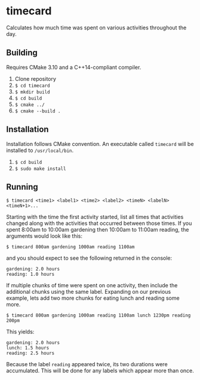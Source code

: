 # timecard

Calculates how much time was spent on various activities throughout the day.

## Building
Requires CMake 3.10 and a C++14-compliant compiler.
1. Clone repository
1. `$ cd timecard`
1. `$ mkdir build`
1. `$ cd build`
1. `$ cmake ../`
1. `$ cmake --build .`

## Installation
Installation follows CMake convention. An executable called `timecard` will be installed to `/usr/local/bin`.
1. `$ cd build`
1. `$ sudo make install`

## Running
`$ timecard <time1> <label1> <time2> <label2> <timeN> <labelN> <timeN+1>...`

Starting with the time the first activity started, list all times that activities changed along with the activities that occurred between those times. If you spent 8:00am to 10:00am gardening then 10:00am to 11:00am reading, the arguments would look like this:

`$ timecard 800am gardening 1000am reading 1100am`

and you should expect to see the following returned in the console:

```
gardening: 2.0 hours
reading: 1.0 hours
```

If multiple chunks of time were spent on one activity, then include the additional chunks using the same label. Expanding on our previous example, lets add two more chunks for eating lunch and reading some more.

`$ timecard 800am gardening 1000am reading 1100am lunch 1230pm reading 200pm`

This yields:

```
gardening: 2.0 hours
lunch: 1.5 hours
reading: 2.5 hours
```

Because the label `reading` appeared twice, its two durations were accumulated. This will be done for any labels which appear more than once.
